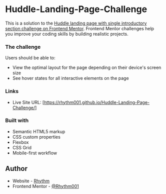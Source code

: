 # Huddle-Landing-Page-Challenge

This is a solution to the [Huddle landing page with single introductory section challenge on Frontend Mentor](https://www.frontendmentor.io/challenges/huddle-landing-page-with-a-single-introductory-section-B_2Wvxgi0). Frontend Mentor challenges help you improve your coding skills by building realistic projects. 

### The challenge

Users should be able to:

- View the optimal layout for the page depending on their device's screen size
- See hover states for all interactive elements on the page

### Links
- Live Site URL: [https://rhythm001.github.io/Huddle-Landing-Page-Challenge/]

### Built with

- Semantic HTML5 markup
- CSS custom properties
- Flexbox
- CSS Grid
- Mobile-first workflow

## Author

- Website - [Rhythm](https://github.com/Rhythm001)
- Frontend Mentor - [@Rhythm001](https://www.frontendmentor.io/profile/Rhythm001)
